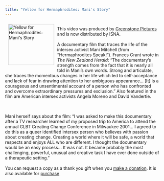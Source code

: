 ```yaml
---
title: "Yellow for Hermaphrodites: Mani's Story"
---
```


<img src="/img/store/manistory_c.jpg" width="150" height="134" alt="Yellow for Hermaphrodites: Mani's Story" align="left" hspace=10 vspace=10><br>This video was produced by <a href="http://www.greenstonepictures.com" target="_blank">Greenstone Pictures</a> and is now distributed by <span class="caps">ISNA</span>.<br><br>A documentary film that traces the life of the intersex activist Mani Mitchell (from &#8220;Hermaphrodites Speak!&#8221;). Frances Grant wrote in _The New Zealand Herald_: &#8220;The documentary&#8217;s strength comes from the fact that it is nearly all told in Mani&#8217;s own words. Strong and articulate, she traces the momentous changes in her life which led to self-acceptance and lack of fear in drawing attention to her ambiguous appearance&#8230; [It] is a courageous and unsentimental account of a person who has confronted and overcome extraordinary pressures and exclusion.&#8221; Also featured in the film are American intersex activists Angela Moreno and David Vandertie.&nbsp;</p><br> <br>Mani herself says about the film: &#8220;I was asked to make this documentary after a TV researcher learned of my proposed trip to America to attend the annual <span class="caps">GLBT</span> Creating Change Conference in Milwaukee 2001&#8230; I agreed to do this as a queer identified intersex person who believes with passion about creating change. Creating a world where it will be safe, a world that respects and enjoys <span class="caps">ALL</span> who are different. I thought the documentary would be an easy process&#8230; It was not. It became probably the most challenging, powerful, unusual and creative task I have ever done outside of a therapeutic setting.&#8221;<br><br>You can request a copy as a thank you gift when you [make a donation][1]. It is also available for [purchase][2]

 [1]: /donate
 [2]: /videos/purchase.%3C%21--textileRef%3A19664921775d852e3316cfa%3A1%3Ashelve--
